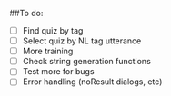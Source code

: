 ##To do:

- [ ] Find quiz by tag
- [ ] Select quiz by NL tag utterance
- [ ] More training
- [ ] Check string generation functions
- [ ] Test more for bugs
- [ ] Error handling (noResult dialogs, etc)

